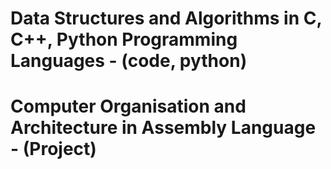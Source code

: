 # Data Structures and Algorithms in C, C++, Python Programming Languages - (code, python)


# Computer Organisation and Architecture in Assembly Language - (Project)

